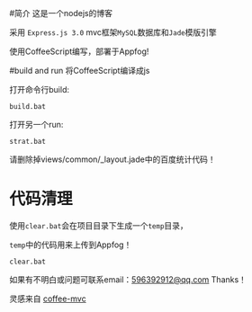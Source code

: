#简介
这是一个nodejs的博客

采用 `Express.js 3.0` mvc框架`MySQL`数据库和`Jade`模版引擎

使用CoffeeScript编写，部署于Appfog!

#build and run
将CoffeeScript编译成js

打开命令行build: 
```
build.bat
```

打开另一个run:

```
strat.bat
```

请删除掉views/common/_layout.jade中的百度统计代码！

# 代码清理
使用`clear.bat`会在项目目录下生成一个`temp`目录，

`temp`中的代码用来上传到Appfog！
```
clear.bat
```

如果有不明白或问题可联系email：596392912@qq.com Thanks！

灵感来自 [coffee-mvc](https://github.com/xizhang/coffee-mvc)
